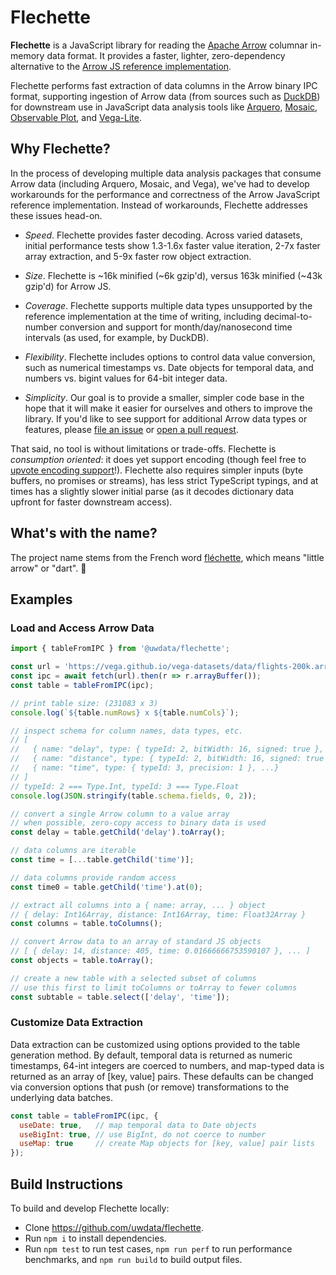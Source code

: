# Flechette

**Flechette** is a JavaScript library for reading the [Apache Arrow](https://arrow.apache.org/) columnar in-memory data format. It provides a faster, lighter, zero-dependency alternative to the [Arrow JS reference implementation](https://github.com/apache/arrow/tree/main/js).

Flechette performs fast extraction of data columns in the Arrow binary IPC format, supporting ingestion of Arrow data (from sources such as [DuckDB](https://duckdb.org/)) for downstream use in JavaScript data analysis tools like [Arquero](https://github.com/uwdata/arquero), [Mosaic](https://github.com/uwdata/mosaic), [Observable Plot](https://observablehq.com/plot/), and [Vega-Lite](https://vega.github.io/vega-lite/).

## Why Flechette?

In the process of developing multiple data analysis packages that consume Arrow data (including Arquero, Mosaic, and Vega), we've had to develop workarounds for the performance and correctness of the Arrow JavaScript reference implementation. Instead of workarounds, Flechette addresses these issues head-on.

* _Speed_. Flechette provides faster decoding. Across varied datasets, initial performance tests show 1.3-1.6x faster value iteration, 2-7x faster array extraction, and 5-9x faster row object extraction.

* _Size_. Flechette is ~16k minified (~6k gzip'd), versus 163k minified (~43k gzip'd) for Arrow JS.

* _Coverage_. Flechette supports multiple data types unsupported by the reference implementation at the time of writing, including decimal-to-number conversion and support for month/day/nanosecond time intervals (as used, for example, by DuckDB).

* _Flexibility_. Flechette includes options to control data value conversion, such as numerical timestamps vs. Date objects for temporal data, and numbers vs. bigint values for 64-bit integer data.

* _Simplicity_. Our goal is to provide a smaller, simpler code base in the hope that it will make it easier for ourselves and others to improve the library. If you'd like to see support for additional Arrow data types or features, please [file an issue](https://github.com/uwdata/flechette/issues) or [open a pull request](https://github.com/uwdata/flechette/pulls).

That said, no tool is without limitations or trade-offs. Flechette is *consumption oriented*: it does yet support encoding (though feel free to [upvote encoding support](https://github.com/uwdata/flechette/issues/1)!). Flechette also requires simpler inputs (byte buffers, no promises or streams), has less strict TypeScript typings, and at times has a slightly slower initial parse (as it decodes dictionary data upfront for faster downstream access).

## What's with the name?

The project name stems from the French word [fléchette](https://en.wikipedia.org/wiki/Flechette), which means "little arrow" or "dart". 🎯

## Examples

### Load and Access Arrow Data

```js
import { tableFromIPC } from '@uwdata/flechette';

const url = 'https://vega.github.io/vega-datasets/data/flights-200k.arrow';
const ipc = await fetch(url).then(r => r.arrayBuffer());
const table = tableFromIPC(ipc);

// print table size: (231083 x 3)
console.log(`${table.numRows} x ${table.numCols}`);

// inspect schema for column names, data types, etc.
// [
//   { name: "delay", type: { typeId: 2, bitWidth: 16, signed: true }, ...},
//   { name: "distance", type: { typeId: 2, bitWidth: 16, signed: true }, ...},
//   { name: "time", type: { typeId: 3, precision: 1 }, ...}
// ]
// typeId: 2 === Type.Int, typeId: 3 === Type.Float
console.log(JSON.stringify(table.schema.fields, 0, 2));

// convert a single Arrow column to a value array
// when possible, zero-copy access to binary data is used
const delay = table.getChild('delay').toArray();

// data columns are iterable
const time = [...table.getChild('time')];

// data columns provide random access
const time0 = table.getChild('time').at(0);

// extract all columns into a { name: array, ... } object
// { delay: Int16Array, distance: Int16Array, time: Float32Array }
const columns = table.toColumns();

// convert Arrow data to an array of standard JS objects
// [ { delay: 14, distance: 405, time: 0.01666666753590107 }, ... ]
const objects = table.toArray();

// create a new table with a selected subset of columns
// use this first to limit toColumns or toArray to fewer columns
const subtable = table.select(['delay', 'time']);
```

### Customize Data Extraction

Data extraction can be customized using options provided to the table generation method. By default, temporal data is returned as numeric timestamps, 64-int integers are coerced to numbers, and map-typed data is returned as an array of [key, value] pairs. These defaults can be changed via conversion options that push (or remove) transformations to the underlying data batches.

```js
const table = tableFromIPC(ipc, {
  useDate: true,   // map temporal data to Date objects
  useBigInt: true, // use BigInt, do not coerce to number
  useMap: true     // create Map objects for [key, value] pair lists
});
```

## Build Instructions

To build and develop Flechette locally:

- Clone https://github.com/uwdata/flechette.
- Run `npm i` to install dependencies.
- Run `npm test` to run test cases, `npm run perf` to run performance benchmarks, and `npm run build` to build output files.
